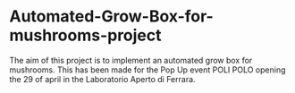 # Automated-Grow-Box-for-mushrooms-project
The aim of this project is to implement an automated grow box for mushrooms. This has been made for the Pop Up event POLI POLO opening the 29 of april in the Laboratorio Aperto di Ferrara.
